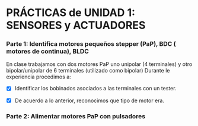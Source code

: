 # PRÁCTICAS de UNIDAD 1: SENSORES y ACTUADORES

### **Parte 1:** Identifica motores pequeños stepper (PaP), BDC ( motores de continua), BLDC

En clase trabajamos con dos motores PaP uno unipolar (4 terminales) y otro bipolar/unipolar
de 6 terminales (utilizado como bipolar)
Durante le experiencia procedimos a:
 - [x] Identificar los bobinados asociados a las terminales con un tester.
 - [x] De acuerdo a lo anterior, reconocimos que tipo de motor era.


### **Parte 2:** Alimentar motores PaP con pulsadores
